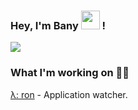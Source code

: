 
### Hey, I'm Bany <img src="https://media.giphy.com/media/hvRJCLFzcasrR4ia7z/giphy.gif" width="30"> !
![](https://komarev.com/ghpvc/?username=9bany)


### What I'm working on 👨‍💻

[λ: ron](https://github.com/9bany/ron) - Application watcher.<br>
